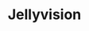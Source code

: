 ---
blog: https://jellyvision.com/resources/blog
facebook: https://facebook.com/JellyvisionLab
instagram: https://instagram.com/jellyvisionlab
linkedin: https://linkedin.com/company/jellyvision
logohandle: jellyvision
sort: jellyvision
title: Jellyvision
twitter: https://x.com/jellyvision
website: https://www.jellyvision.com/
---